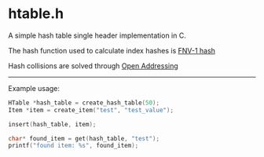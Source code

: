 # htable.h

A simple hash table single header implementation in C.

The hash function used to calculate index hashes is [FNV-1 hash](https://en.wikipedia.org/wiki/Fowler%E2%80%93Noll%E2%80%93Vo_hash_function)

Hash collisions are solved through [Open Addressing](https://en.wikipedia.org/wiki/Open_addressing)

---

Example usage:


```c
HTable *hash_table = create_hash_table(50); 
Item *item = create_item("test", "test_value");

insert(hash_table, item);

char* found_item = get(hash_table, "test");
printf("found item: %s", found_item);
```
